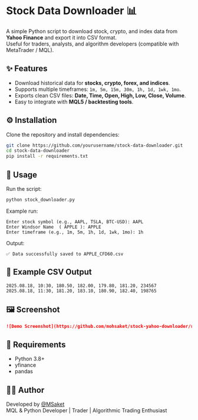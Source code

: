 
# Stock Data Downloader 📊

A simple Python script to download stock, crypto, and index data from **Yahoo Finance** and export it into CSV format.  
Useful for traders, analysts, and algorithm developers (compatible with MetaTrader / MQL).

## ✨ Features
- Download historical data for **stocks, crypto, forex, and indices**.
- Supports multiple timeframes: `1m, 5m, 15m, 30m, 1h, 1d, 1wk, 1mo`.
- Exports clean CSV files: **Date, Time, Open, High, Low, Close, Volume**.
- Easy to integrate with **MQL5 / backtesting tools**.

## ⚙️ Installation
Clone the repository and install dependencies:

```bash
git clone https://github.com/yourusername/stock-data-downloader.git
cd stock-data-downloader
pip install -r requirements.txt
```

## 🚀 Usage
Run the script:

```bash
python stock_downloader.py
```

Example run:
```
Enter stock symbol (e.g., AAPL, TSLA, BTC-USD): AAPL
Enter Windsor Name  ( APPLE ): APPLE
Enter timeframe (e.g., 1m, 5m, 1h, 1d, 1wk, 1mo): 1h
```

Output:
```
✅ Data successfully saved to APPLE_CFD60.csv
```

## 📂 Example CSV Output
```
2025.08.18, 10:30, 180.50, 182.00, 179.80, 181.20, 234567
2025.08.18, 11:30, 181.20, 183.10, 180.90, 182.40, 198765
```

## 🖼 Screenshot

```markdown
![Demo Screenshot](https://github.com/mohsaket/stock-yahoo-downloader/raw/main/assets/demo.png)
```

## 📌 Requirements
- Python 3.8+
- yfinance
- pandas

## 👨‍💻 Author
Developed by [@MSaket](https://t.me/MSaket)  
MQL & Python Developer | Trader | Algorithmic Trading Enthusiast
